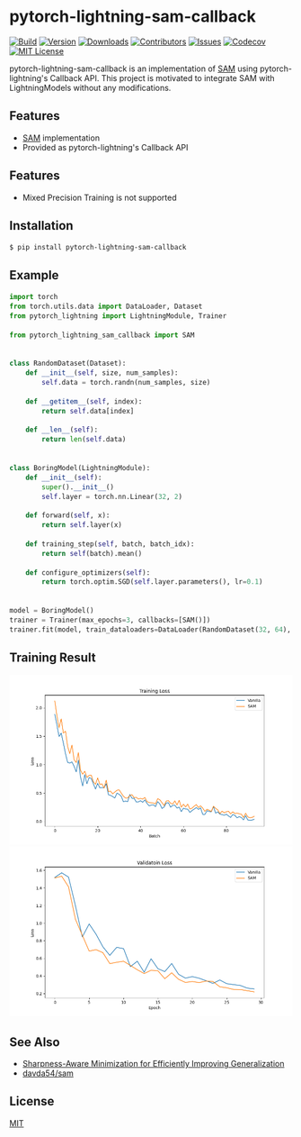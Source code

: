 # pytorch-lightning-sam-callback
[![Build][build-shiled]][build-url]
[![Version][version-shield]][version-url]
[![Downloads][download-shield]][download-url]
[![Contributors][contributors-shield]][contributors-url]
[![Issues][issues-shield]][issues-url]
[![Codecov][codecov-shield]][codecov-url]
[![MIT License][license-shield]][license-url]

pytorch-lightning-sam-callback is an implementation of [SAM](https://arxiv.org/abs/2010.01412) using pytorch-lightning's Callback API.
This project is motivated to integrate SAM with LightningModels without any modifications.

## Features
* [SAM](https://arxiv.org/abs/2010.01412) implementation
* Provided as pytorch-lightning's Callback API

## Features
* Mixed Precision Training is not supported

## Installation
```
$ pip install pytorch-lightning-sam-callback
```

## Example
```python
import torch
from torch.utils.data import DataLoader, Dataset
from pytorch_lightning import LightningModule, Trainer

from pytorch_lightning_sam_callback import SAM


class RandomDataset(Dataset):
    def __init__(self, size, num_samples):
        self.data = torch.randn(num_samples, size)

    def __getitem__(self, index):
        return self.data[index]

    def __len__(self):
        return len(self.data)


class BoringModel(LightningModule):
    def __init__(self):
        super().__init__()
        self.layer = torch.nn.Linear(32, 2)

    def forward(self, x):
        return self.layer(x)

    def training_step(self, batch, batch_idx):
        return self(batch).mean()

    def configure_optimizers(self):
        return torch.optim.SGD(self.layer.parameters(), lr=0.1)


model = BoringModel()
trainer = Trainer(max_epochs=3, callbacks=[SAM()])
trainer.fit(model, train_dataloaders=DataLoader(RandomDataset(32, 64), batch_size=2))
```

## Training Result
![training_loss](https://github.com/ar90n/pytorch-lightning-sam-callback/blob/assets/images/training_loss.png?raw=true)
![validation_loss](https://github.com/ar90n/pytorch-lightning-sam-callback/blob/assets/images/validation_loss.png)

## See Also
* [Sharpness-Aware Minimization for Efficiently Improving Generalization](https://arxiv.org/abs/2010.01412)
* [davda54/sam](https://github.com/davda54/sam)

## License
[MIT](https://github.com/ar90n/pytorch-lightning-sam-callback/blob/main/LICENSE)

[download-shield]: https://img.shields.io/pypi/dm/pytorch-lightning-sam-callback?style=flat
[download-url]: https://pypi.org/project/pytorch-lightning-sam-callback/
[version-shield]: https://img.shields.io/pypi/v/pytorch-lightning-sam-callback?style=flat
[version-url]: https://pypi.org/project/pytorch-lightning-sam-callback/
[build-shiled]: https://img.shields.io/github/workflow/status/ar90n/pytorch-lightning-sam-callback/CI%20testing/main
[build-url]: https://github.com/ar90n/pytorch-lightning-sam-callback/actions/workflows/ci-testing.yml
[contributors-shield]: https://img.shields.io/github/contributors/ar90n/pytorch-lightning-sam-callback.svg?style=flat
[contributors-url]: https://github.com/ar90n/pytorch-lightning-sam-callback/graphs/contributors
[issues-shield]: https://img.shields.io/github/issues/ar90n/pytorch-lightning-sam-callback.svg?style=flat
[issues-url]: https://github.com/ar90n/pytorch-lightning-sam-callback/issues
[license-shield]: https://img.shields.io/github/license/ar90n/pytorch-lightning-sam-callback.svg?style=flat
[license-url]: https://github.com/ar90n/pytorch-lightning-sam-callback/blob/master/LICENSE
[codecov-shield]: https://codecov.io/gh/ar90n/pytorch-lightning-sam-callback/branch/main/graph/badge.svg?token=8GKU96ODLY
[codecov-url]: https://codecov.io/gh/ar90n/pytorch-lightning-sam-callback
